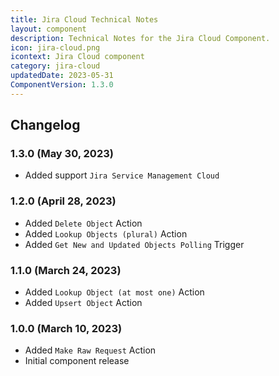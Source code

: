 ```yaml
---
title: Jira Cloud Technical Notes
layout: component
description: Technical Notes for the Jira Cloud Component.
icon: jira-cloud.png
icontext: Jira Cloud component
category: jira-cloud
updatedDate: 2023-05-31
ComponentVersion: 1.3.0
---
```


## Changelog

### 1.3.0 (May 30, 2023)

* Added support `Jira Service Management Cloud`

### 1.2.0 (April 28, 2023)

* Added `Delete Object` Action
* Added `Lookup Objects (plural)` Action
* Added `Get New and Updated Objects Polling` Trigger

### 1.1.0 (March 24, 2023)

* Added `Lookup Object (at most one)` Action
* Added `Upsert Object` Action

### 1.0.0 (March 10, 2023)

* Added `Make Raw Request` Action
* Initial component release
